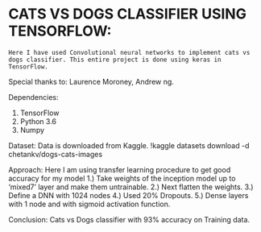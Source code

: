 # CATS VS DOGS CLASSIFIER USING TENSORFLOW:
	Here I have used Convolutional neural networks to implement cats vs dogs classifier. This entire project is done using keras in TensorFlow. 

Special thanks to: Laurence Moroney, Andrew ng. 
 

Dependencies:
1.	TensorFlow
2.	Python 3.6
3.	Numpy

Dataset:
Data is downloaded from Kaggle.
!kaggle datasets download -d chetankv/dogs-cats-images

Approach:
Here I am using transfer learning procedure to get good accuracy for my model
1.)	 Take weights of the inception model up to ‘mixed7’ layer and make them untrainable.
2.)	 Next flatten the weights.
3.)	Define a DNN with 1024 nodes
4.)	Used 20% Dropouts.
5.)	Dense layers with 1 node and with sigmoid activation function.                  

Conclusion:
Cats vs Dogs classifier with 93% accuracy on Training data.

